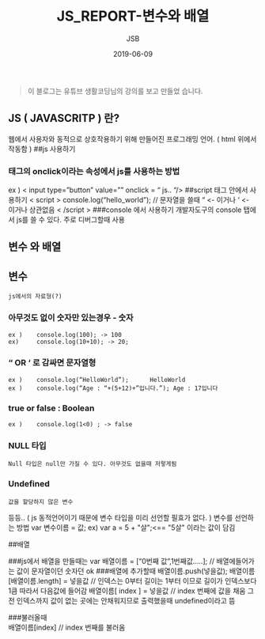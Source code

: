 ﻿---
layout: post
title: 'JS_REPORT-변수와 배열'
date: 2019-06-09
author: JSB
color: rgb(68,68,68)
cover: '/screenshot/javascript/javascriptLogo.png'
tags: JAVASCRIPT
---
> 이 블로그는 유튜브 생활코딩님의 강의를 보고 만들었 습니다.

## JS ( JAVASCRITP ) 란?

웹에서 사용자와 동적으로 상호작용하기 위해 만들어진 프로그래밍 언어. 
( html 위에서 작동함 )
##js 사용하기 
 ### 태그의 onclick이라는 속성에서 js를 사용하는 방법
 ex ) <&nbsp;input type=”button” value=”” onclick = “ js.. “/>
##script 태그 안에서 사용하기
<&nbsp;script&nbsp;>
	console.log(“hello_world”);
	// 문자열을 쓸때 “ <- 이거나 ‘ <- 이거나 상관없음
<&nbsp;/script&nbsp;>
###console 에서 사용하기 
	개발자도구의 console 탭에서 js를 쓸 수 있다.
		주로 디버그할때 사용


## 변수 와 배열

## 변수<br>
	js에서의 자료형(?)
### 아무것도 없이 숫자만 있는경우 - 숫자
    ex ) 	console.log(100); -> 100
    ex) 	console.log(10+10); -> 20;
    
    
### “ OR ‘ 로 감싸면 문자열형
    ex ) 	console.log(“HelloWorld”);		HelloWorld
    ex ) 	console.log(“Age : “+(5+12)+”입니다.”); Age : 17입니다
    
    
###	true or false : Boolean
	ex ) 	console.log(1<0) ; -> false
    
    
### NULL 타입
    Null 타입은 null만 가질 수 있다. 아무것도 없을때 저렇게됨
    
    
### Undefined 
    값을 할당하지 않은 변수
    
    
등등..
( js 동적언어이기 때문에 변수 타입을 미리 선언할 필효가 없다. )
변수를 선언하는 방법 var 변수이름 = 값;
	ex) var a = 5 + "살";<== "5살" 이라는 값이 담김


##배열 

###js에서 배열을 만들때는
	var 배열이름 = [“0번째 값”,1번째값…..];
		// 배열에들어가는 값이 문자열이던 숫자던 ok
###배열에 추가할때 
    배열이름.push(넣을값);
    배열이름[배열이름.length] = 넣을값 		// 인덱스는 0부터 길이는 1부터 이므로 길이가 인덱스보다 1큼 따라서 다음값에 들어감
    배열이름[ index ] = 넣을값 // index 번째에 값을 채움 그전 인덱스까지 값이 없는 곳에는 안채워지므로 출력했을때 undefined이라고 뜸

###불러올때<br>
    배열이름[index] 		// index 번째를 불러옴






































